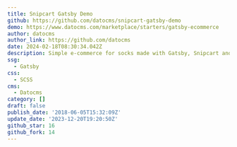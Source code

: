 ```yaml
---
title: Snipcart Gatsby Demo
github: https://github.com/datocms/snipcart-gatsby-demo
demo: https://www.datocms.com/marketplace/starters/gatsby-ecommerce
author: datocms
author_link: https://github.com/datocms
date: 2024-02-18T08:30:34.042Z
description: Simple e-commerce for socks made with Gatsby, Snipcart and DatoCMS
ssg:
  - Gatsby
css:
  - SCSS
cms:
  - Datocms
category: []
draft: false
publish_date: '2018-06-05T15:32:09Z'
update_date: '2023-12-20T19:20:50Z'
github_star: 16
github_fork: 14
---
```

